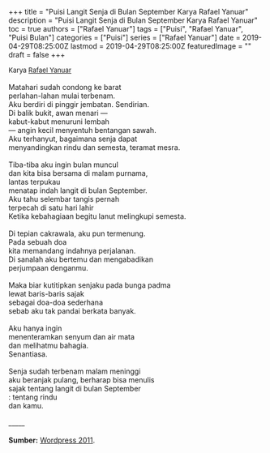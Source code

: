 +++
title = "Puisi Langit Senja di Bulan September Karya Rafael Yanuar"
description = "Puisi Langit Senja di Bulan September Karya Rafael Yanuar"
toc = true
authors = ["Rafael Yanuar"]
tags = ["Puisi", "Rafael Yanuar", "Puisi Bulan"]
categories = ["Puisi"]
series = ["Rafael Yanuar"]
date = 2019-04-29T08:25:00Z
lastmod = 2019-04-29T08:25:00Z
featuredImage = ""
draft = false
+++

<div style="text-align: justify;">
<div style="font-size: small;">Karya <a href="/authors/rafael-yanuar/" target="_blank">Rafael Yanuar</a></div><br />
Matahari sudah condong ke barat<br />perlahan-lahan mulai terbenam.<br />Aku berdiri di pinggir jembatan. Sendirian.<br />Di balik bukit, awan menari —<br />kabut-kabut menuruni lembah<br />— angin kecil menyentuh bentangan sawah.<br />Aku terhanyut, bagaimana senja dapat<br />menyandingkan rindu dan semesta, teramat mesra.<br /><br />Tiba-tiba aku ingin bulan muncul<br />dan kita bisa bersama di malam purnama,<br />lantas terpukau<br />menatap indah langit di bulan September.<br />Aku tahu selembar tangis pernah<br />terpecah di satu hari lahir<br />Ketika kebahagiaan begitu lanut melingkupi semesta.<br /><br />Di tepian cakrawala, aku pun termenung.<br />Pada sebuah doa<br />kita memandang indahnya perjalanan.<br />Di sanalah aku bertemu dan mengabadikan<br />perjumpaan denganmu.<br /><br />Maka biar kutitipkan senjaku pada bunga padma<br />lewat baris-baris sajak<br />sebagai doa-doa sederhana<br />sebab aku tak pandai berkata banyak.<br /><br />Aku hanya ingin<br />menenteramkan senyum dan air mata<br />dan melihatmu bahagia.<br />Senantiasa.<br /><br />Senja sudah terbenam malam meninggi<br />aku beranjak pulang, berharap bisa menulis<br />sajak tentang langit di bulan September<br />: tentang rindu<br />dan kamu.<br /><br />
_____<br /><br />
<b>Sumber:</b> <a href="https://www.kompasiana.com/yufrizal/57e8816cce9273490940cfd9/puisi-september" target="_blank">Wordpress 2011</a>.</div>
